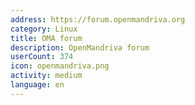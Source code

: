 ```yaml
---
address: https://forum.openmandriva.org
category: Linux
title: OMA forum
description: OpenMandriva forum
userCount: 374
icon: openmandriva.png
activity: medium
language: en
---
```

